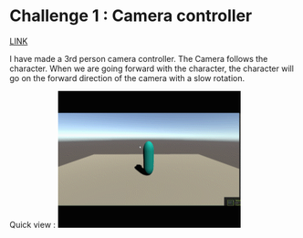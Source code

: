 # Challenge 1 : Camera controller
[LINK](https://www.reddit.com/r/DailyUnity/comments/5em40m/challenge_1_beginner_camera_controller/)

I have made a 3rd person camera controller. The Camera follows the character. When we are going forward with the character, the character will go on the forward direction of the camera with a slow rotation.

Quick view :
![Gif of the camera](/doc/gifs/c1.gif)
